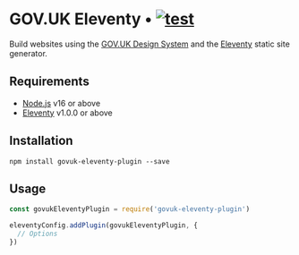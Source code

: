 # GOV.UK Eleventy • [![test](https://github.com/x-govuk/govuk-eleventy-plugin/actions/workflows/test.yml/badge.svg)](https://github.com/x-govuk/govuk-eleventy-plugin/actions/workflows/test.yml)

Build websites using the [GOV.UK Design System](https://design-system.service.gov.uk) and the [Eleventy](https://www.11ty.dev) static site generator.

## Requirements

* [Node.js](https://nodejs.org) v16 or above
* [Eleventy](https://www.11ty.dev) v1.0.0 or above

## Installation

`npm install govuk-eleventy-plugin --save`

## Usage

```js
const govukEleventyPlugin = require('govuk-eleventy-plugin')

eleventyConfig.addPlugin(govukEleventyPlugin, {
  // Options
})
```
